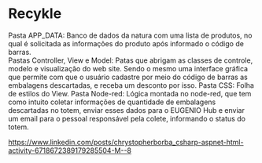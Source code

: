 # Recykle

Pasta APP_DATA: Banco de dados da natura com uma lista de produtos, no qual é solicitada as informações do produto após informado o código de barras.  
Pastas Controller, View e Model: Patas que abrigam as classes de controle, modelo e visualização do web site. Sendo o mesmo uma interface gráfica que permite com que o usuário cadastre por meio do código de barras as embalagens descartadas, e receba um desconto por isso. 
Pasta CSS: Folha de estilos do View.
Pasta Node-red: Lógica montada no node-red, que tem como intuito coletar informações de quantidade de embalagens descartadas no totem, enviar esses dados para o EUGENIO Hub e enviar um email para o pessoal responsável pela colete, informando o status do totem. 

https://www.linkedin.com/posts/chrystopherborba_csharp-aspnet-html-activity-6718672389179285504-M--8

